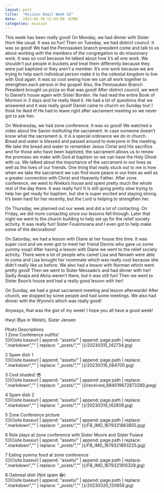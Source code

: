 ```yaml
---
layout: post
title:  "Mission Email Week 42"
date:   2023-03-20 12:43:00 -0700
categories: mission
---
```

This week has been really good! On Monday, we had dinner with Sister Horn like usual. It was so fun! Then on Tuesday, we had district council. It was so good! We had the Pennsauken branch president come and talk to us about working with the members of the congregation to do missionary work. It was so cool because he talked about how it’s all one work. We shouldn’t put people in buckets and treat them differently because they were just baptized or they aren’t a member. It’s one work because we are trying to help each individual person make it to the celestial kingdom to live with God again. It was so cool seeing how we can all work together to strengthen each person in the gospel! Also, the Pennsauken Branch President brought us pizza so that was good! After district council, we went to Daniel’s house again with Sister Borden. He had read the entire Book of Mormon in 3 days and he really liked it. He had a lot of questions that we answered and it was really good! Daniel came to church on Sunday too! I think he liked it! He had to leave right after sacrament meeting so we never got to ask him.

On Wednesday, we had zone conference. It was so good! We watched a video about the Savior instituting the sacrament. In case someone doesn’t know what the sacrament is, it is a special ordinance we do in church. Bread and water is blessed and passed around to everyone in the meeting. We take the bread and water to remember Jesus Christ and His sacrifice and for those who have been baptized, the sacrament allows us to renew the promises we make with God at baptism so we can have the Holy Ghost with us. We talked about the importance of the sacrament in our lives as well as the lives of our friends. One thing that really stuck out to me is how when we take the sacrament we can find more peace in our lives as well as a greater connection with Christ and Heavenly Father. After zone conference, we went to Nneka’s house and spent pretty much the whole rest of the day there. It was really fun! It is still going pretty slow trying to help her get ready for baptism, but she is super excited and staying strong. It’s been hard for her recently, but the Lord is helping to strengthen her.

On Thursday, we planned out our week and did a lot of contacting. On Friday, we did more contacting since  our lessons fell through. Later that night we went to the church building to help set up for the relief society activity. It was really fun! Sister Foukimoana and I even got to help make some of the decorations!

On Saturday, we had a lesson with Diane at her house this time. It was super cool and we even got to meet her friend Dennis who gave us some yummy soup! After having a lesson with Diane we went to the relief society activity. There were a lot of people who came! Lisa and Nevaeh were able to come and Lisa brought her roommate which was really cool because she didn’t really like us before. We also had a lesson with Norman which went pretty good! Then we went to Sister Messado’s and had dinner with her! Sadly Anajia and Abria weren’t there, but it was still fun! Then we went to Sister Boon’s house and had a really good lesson with her!

On Sunday, we had a great sacrament meeting and lesson afterwards! After church, we stopped by some people and had some meetings. We also had dinner with the Wynne’s which was really good! 

Anyways, that was the gist of my week! I hope you all have a good week!

Hwyl (Bye in Welsh),
Sister Jensen

Photo Descriptions  
1 Zone Conference outfits!   
![]({{site.baseurl | append: "assets/" | append:  page.path | replace: ".markdown","" | replace: "_posts/",""  }}/20230315_142734.jpg)

2 Spam dish 1   
![]({{site.baseurl | append: "assets/" | append:  page.path | replace: ".markdown","" | replace: "_posts/",""  }}/20230316_084700.jpg)

3 Cool shades! 😎    
![]({{site.baseurl | append: "assets/" | append:  page.path | replace: ".markdown","" | replace: "_posts/",""  }}/received_884019672873289.jpeg)

4 Spam dish 2   
![]({{site.baseurl | append: "assets/" | append:  page.path | replace: ".markdown","" | replace: "_posts/",""  }}/20230319_142809.jpg)

5 Zone Conference picture   
![]({{site.baseurl | append: "assets/" | append:  page.path | replace: ".markdown","" | replace: "_posts/",""  }}/FB_IMG_1679321863855.jpg)

6 Role plays at zone conference with Sister Moore and Sister Fuiava   
![]({{site.baseurl | append: "assets/" | append:  page.path | replace: ".markdown","" | replace: "_posts/",""  }}/FB_IMG_1679321893225.jpg)

7 Eating yummy food at zone conference    
![]({{site.baseurl | append: "assets/" | append:  page.path | replace: ".markdown","" | replace: "_posts/",""  }}/FB_IMG_1679321910329.jpg)

8 Oatmeal dish (Not spam 😂)   
![]({{site.baseurl | append: "assets/" | append:  page.path | replace: ".markdown","" | replace: "_posts/",""  }}/20230320_120658.jpg)

